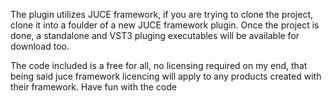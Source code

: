 The plugin utilizes JUCE framework, if you are trying to clone the project, clone it into a foulder of a new JUCE framework plugin. Once the project is done, a standalone and VST3 pluging executables will be available for download too. 

The code included is a free for all, no licensing required on my end, that being said juce framework licencing will apply to any products created with their framework. Have fun with the code